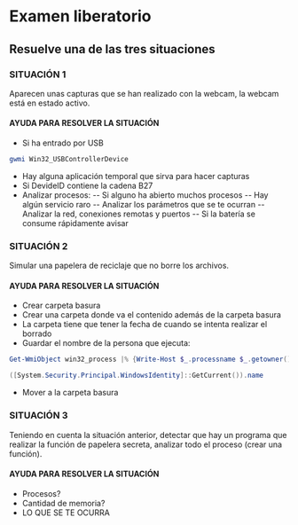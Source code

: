 # Examen liberatorio

## Resuelve una de las tres situaciones

### SITUACIÓN 1
Aparecen unas capturas que se han realizado con la webcam, la webcam está en estado activo.

#### AYUDA PARA RESOLVER LA SITUACIÓN

- Si ha entrado por USB
```powershell
gwmi Win32_USBControllerDevice
```
- Hay alguna aplicación temporal que sirva para hacer capturas
- Si DevideID contiene la cadena B27
- Analizar procesos:
-- Si alguno ha abierto muchos procesos
-- Hay algún servicio raro
-- Analizar los parámetros que se te ocurran
-- Analizar la red, conexiones remotas y puertos
-- Si la batería se consume rápidamente avisar

### SITUACIÓN 2
Simular una papelera de reciclaje que no borre los archivos.

#### AYUDA PARA RESOLVER LA SITUACIÓN
- Crear carpeta basura
- Crear una carpeta donde va el contenido además de la carpeta basura
- La carpeta tiene que tener la fecha de cuando se intenta realizar el borrado
- Guardar el nombre de la persona que ejecuta:
```powershell
Get-WmiObject win32_process |% {Write-Host $_.processname $_.getowner().user}
```
```powershell
([System.Security.Principal.WindowsIdentity]::GetCurrent()).name
```
- Mover a la carpeta basura

### SITUACIÓN 3
Teniendo en cuenta la situación anterior, detectar que hay un programa que realizar la función de papelera secreta, analizar todo el proceso (crear una función).

#### AYUDA PARA RESOLVER LA SITUACIÓN
- Procesos?
- Cantidad de memoria?
- LO QUE SE TE OCURRA

